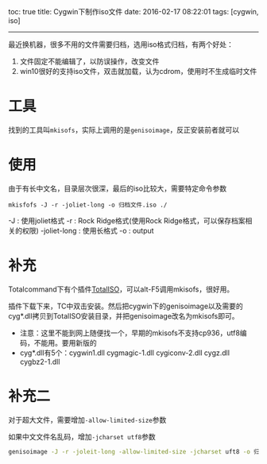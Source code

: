 toc: true
title: Cygwin下制作iso文件
date: 2016-02-17 08:22:01
tags: [cygwin, iso]

---

最近换机器，很多不用的文件需要归档，选用iso格式归档，有两个好处：

1. 文件固定不能编辑了，以防误操作，改变文件
2. win10很好的支持iso文件，双击就加载，认为cdrom，使用时不生成临时文件

<!--more-->

# 工具

找到的工具叫`mkisofs`，实际上调用的是`genisoimage`，反正安装前者就可以

# 使用

由于有长中文名，目录层次很深，最后的iso比较大，需要特定命令参数

```
mkisfofs -J -r -joliet-long -o 归档文件.iso ./
```

-J : 使用joliet格式
-r : Rock Ridge格式(使用Rock Ridge格式，可以保存档案相关的权限)
-joliet-long : 使用长格式
-o : output

# 补充

Totalcommand下有个插件[TotalISO](http://www.ghisler.com/plugins.htm)，可以alt-F5调用mkisofs，很好用。

插件下载下来，TC中双击安装。然后把cygwin下的genisoimage以及需要的cyg*.dll拷贝到TotalISO安装目录，并把genisoimage改名为mkisofs即可。

+ 注意：这里不能到网上随便找一个，早期的mkisofs不支持cp936，utf8编码，不能用。要用新版的
+ cyg*.dll有5个：cygwin1.dll  cygmagic-1.dll  cygiconv-2.dll  cygz.dll  cygbz2-1.dll

# 补充二

对于超大文件，需要增加`-allow-limited-size`参数

如果中文文件名乱码，增加`-jcharset utf8`参数

``` bash
genisoimage -J -r -joleit-long -allow-limited-size -jcharset uft8 -o 归档文件.iso ./
```
